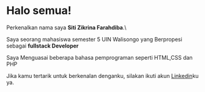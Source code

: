 # Halo semua! 

Perkenalkan nama saya **Siti Zikrina Farahdiba**.\

Saya seorang mahasiswa semester 5 UIN Walisongo yang Berpropesi sebagai **fullstack Developer** 

Saya Menguasai beberapa bahasa pemprograman seperti HTML,CSS dan PHP

Jika kamu tertarik untuk berkenalan denganku, silakan ikuti akun [Linkedin](https://www.linkedin.com/in/Siti-zikrina/)ku ya.
